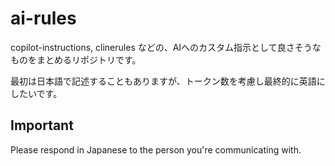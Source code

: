 # ai-rules

copilot-instructions, clinerules などの、AIへのカスタム指示として良さそうなものをまとめるリポジトリです。

最初は日本語で記述することもありますが、トークン数を考慮し最終的に英語にしたいです。

## Important

Please respond in Japanese to the person you're communicating with.
